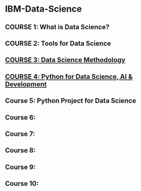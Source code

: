 # IBM-Data-Science
## COURSE 1: What is Data Science?
## COURSE 2: Tools for Data Science
## [COURSE 3: Data Science Methodology](https://github.com/chongna95/IBM-Data-Science/tree/main/Course%203:%20Data%20Science%20Methodology)
## [COURSE 4: Python for Data Science, AI & Development](https://github.com/chongna95/IBM-Data-Science/tree/main/COURSE%204:%20Python%20for%20Data%20Science,%20AI%20&%20Development)
## Course 5: Python Project for Data Science
## Course 6:
## Course 7:
## Course 8:
## Course 9:
## Course 10:
